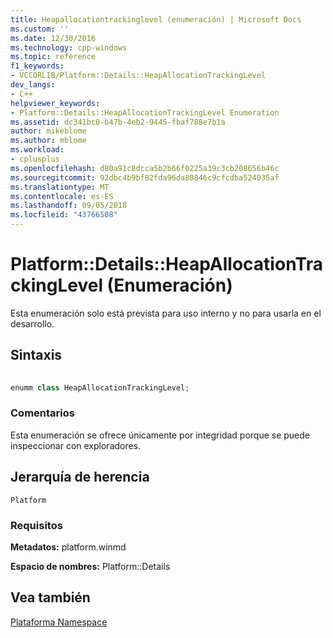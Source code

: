```yaml
---
title: Heapallocationtrackinglevel (enumeración) | Microsoft Docs
ms.custom: ''
ms.date: 12/30/2016
ms.technology: cpp-windows
ms.topic: reference
f1_keywords:
- VCCORLIB/Platform::Details::HeapAllocationTrackingLevel
dev_langs:
- C++
helpviewer_keywords:
- Platform::Details::HeapAllocationTrackingLevel Enumeration
ms.assetid: dc341bc0-b47b-4eb2-9445-fbaf788e7b1a
author: mikeblome
ms.author: mblome
ms.workload:
- cplusplus
ms.openlocfilehash: d80a91c8dcca5b2b66f0225a39c3cb208656b46c
ms.sourcegitcommit: 92dbc4b9bf82fda96da80846c9cfcdba524035af
ms.translationtype: MT
ms.contentlocale: es-ES
ms.lasthandoff: 09/05/2018
ms.locfileid: "43766508"
---
```

# <a name="platformdetailsheapallocationtrackinglevel-enumeration"></a>Platform::Details::HeapAllocationTrackingLevel (Enumeración)
Esta enumeración solo está prevista para uso interno y no para usarla en el desarrollo.  
  
## <a name="syntax"></a>Sintaxis  
  
```cpp  
  
enumm class HeapAllocationTrackingLevel;  
```  
  
### <a name="remarks"></a>Comentarios  
 Esta enumeración se ofrece únicamente por integridad porque se puede inspeccionar con exploradores.  
  
## <a name="inheritance-hierarchy"></a>Jerarquía de herencia  
 `Platform`  
  
### <a name="requirements"></a>Requisitos  
 **Metadatos:** platform.winmd  
  
 **Espacio de nombres:** Platform::Details  
  
## <a name="see-also"></a>Vea también  
 [Plataforma Namespace](platform-namespace-c-cx.md)